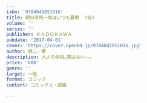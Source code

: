 ```yaml
---
isbn: '9784041051016'
title: 朝日奈怜一郎はいつも憂鬱  (仮)
volume: ''
series: ''
publisher: ＫＡＤＯＫＡＷＡ
pubdate: '2017-04-01'
cover: 'https://cover.openbd.jp/9784041051016.jpg'
author: 嶋二／著
description: 大人の余裕…実はない――。
price: '600'
genre: ''
target: 一般
format: コミック
content: コミックス・劇画

---
```

